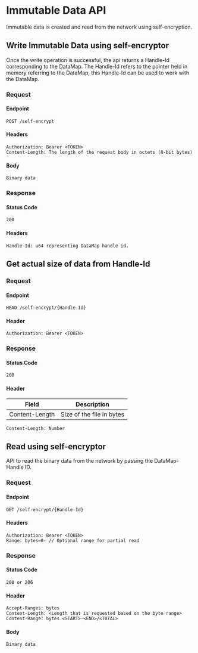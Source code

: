 # Immutable Data API

Immutable data is created and read from the network using self-encryption.

## Write Immutable Data using self-encryptor

Once the write operation is successful, the api returns a Handle-Id corresponding
to the DataMap. The Handle-Id refers to the pointer held in memory referring to
the DataMap, this Handle-Id can be used to work with the DataMap.

### Request

#### Endpoint

```
POST /self-encrypt
```

#### Headers

```
Authorization: Bearer <TOKEN>
Content-Length: The length of the request body in octets (8-bit bytes)
```

#### Body

```
Binary data
```

### Response

#### Status Code

```
200
```

#### Headers

```
Handle-Id: u64 representing DataMap handle id.
```

## Get actual size of data from Handle-Id

### Request

#### Endpoint

```
HEAD /self-encrypt/{Handle-Id}
```

#### Header

```
Authorization: Bearer <TOKEN>
```

### Response

#### Status Code

```
200
```

#### Header
|Field|Description|
|-----|-----------|
|Content-Length| Size of the file in bytes|

```
Content-Length: Number
```

## Read using self-encryptor

API to read the binary data from the network by passing the DataMap-Handle ID.

### Request

#### Endpoint

```
GET /self-encrypt/{Handle-Id}
```

#### Headers
```
Authorization: Bearer <TOKEN>
Range: bytes=0- // Optional range for partial read
```

### Response

#### Status Code
```
200 or 206
```

#### Header
```
Accept-Ranges: bytes
Content-Length: <Length that is requested based on the byte range>
Content-Range: bytes <START>-<END>/<TOTAL>
```

#### Body
```
Binary data
```
